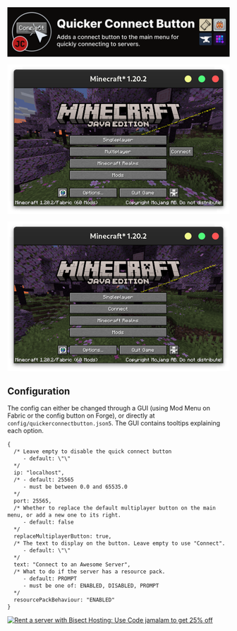 <img alt="Quicker Connect Button: Adds a connect button to the main menu for quickly connecting to servers." src="./readme/banner.png" />

![Screenshot 1](./readme/screenshot_1.png)

![Screenshot 2](./readme/screenshot_2.png)

## Configuration

The config can either be changed through a GUI (using Mod Menu on Fabric or the config button on Forge), or directly at `config/quickerconnectbutton.json5`. The GUI contains tooltips explaining each option.

```json5
{
  /* Leave empty to disable the quick connect button
     - default: \"\"
  */
  ip: "localhost",
  /* - default: 25565
     - must be between 0.0 and 65535.0
  */
  port: 25565,
  /* Whether to replace the default multiplayer button on the main menu, or add a new one to its right.
     - default: false
  */
  replaceMultiplayerButton: true,
  /* The text to display on the button. Leave empty to use "Connect".
     - default: \"\"
  */
  text: "Connect to an Awesome Server",
  /* What to do if the server has a resource pack.
     - default: PROMPT
     - must be one of: ENABLED, DISABLED, PROMPT
  */
  resourcePackBehaviour: "ENABLED"
}
```

[![Rent a server with Bisect Hosting: Use Code jamalam to get 25% off](https://www.bisecthosting.com/partners/custom-banners/e0cc6668-0d29-40ff-9820-4d4f5433198a.webp)](https://bisecthosting.com/jamalam)
